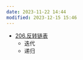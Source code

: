 ```yaml
---
date: 2023-11-22 14:44
modified: 2023-12-15 15:46
---
```

- [206.反转链表](https://leetcode.cn/problems/reverse-linked-list/)
	- 迭代
	- 递归
